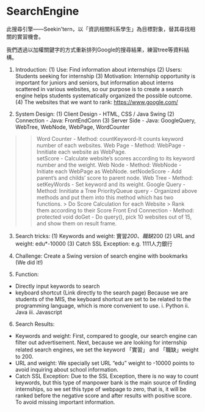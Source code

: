 # SearchEngine
此搜尋引擎——Seekin'tern，以「資訊相關科系學生」為目標對象，替其尋找相關的實習機會。

我們透過以加權關鍵字的方式重新排列Google的搜尋結果，練習tree等資料結構。

1. Introduction:
(1)	Use:
Find information about internships
(2)	Users:
Students seeking for internship
(3)	Motivation: 
Internship opportunity is important for juniors and seniors, but information about interns scattered in various websites, so our purpose is to create a search engine helps students systematically organized the possible outcome.
(4)	The websites that we want to rank: https://www.google.com/


2. 	System Design:
(1) Client Design - HTML, CSS / Java Swing
(2) Connection - Java: FrontEndConn
(3) Server Side - Java: GoogleQuery, WebTree, WebNode, WebPage, WordCounter
 
  >> Word Counter - Method:
     countKeyword-It counts keyword number of each websites.
  >> Web Page - Method:
     WebPage - Innitiate each website as WebPage.	
     setScore - Calculate website’s scores according to its keyword number and the weight.
  >> Web Node - Method:
     WebNode - Initiate each WebPage as WebNode.
     setNodeScore - Add parent’s and childs’ score to parent node.
  >> Web Tree - Method:
     setKeyWords - Set keyword and its weight.
  >> Google Query - Method:
     Innitiate a Tree
     PriorityQueue<WebNode> query - Organized above methods and put them into this method which has two functions.
     >	Do Score Calculation for each Website
     >	Rank them according to their Score
  >> Front End Connection - Method:
     protected void doGet - Do query(), pick 10 websites out of 15, and show them on result frame. 

  
3. Search tricks:
(1)	Keywords and weight:
實習*200、職缺*200
(2)	URL and weight:
edu*-10000
(3)	Catch SSL Exception:
e.g. 1111人力銀行
  
  
4. Challenge:
Create a Swing version of search engine with bookmarks (We did it!)
  
  
5. Function:
-	Directly input keywords to search
-	keyboard shortcut (Link directly to the search page)
  Because we are students of the MIS, the keyboard shortcut are set to be related to the programming language, which is more convenient to use.
  i.	Python
  ii.	Java
  iii.	Javascript
  
  
6. Search Results: 
-	Keywords and weight:
  First, compared to google, our search engine can filter out advertisement. Next, because we are looking for internship related search engines, we set the keyword 「實習」 and 「職缺」weight to 200. 
-	URL and weight:
  We specially set URL “edu” weight to -10000 points to avoid inquiring about school information. 
-	Catch SSL Exception:
  Due to the SSL Exception, there is no way to count keywords, but this type of manpower bank is the main source of finding internships, so we set this type of     webpage to zero, that is, it will be ranked before the negative score and after results with positive score. To avoid missing important information.
